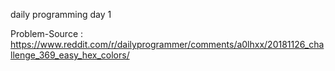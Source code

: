 daily programming day 1

Problem-Source : https://www.reddit.com/r/dailyprogrammer/comments/a0lhxx/20181126_challenge_369_easy_hex_colors/
